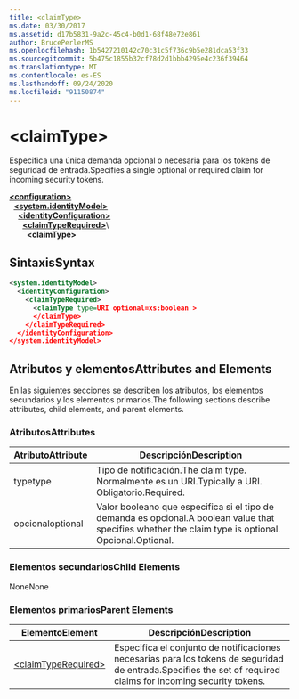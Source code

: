 ```yaml
---
title: <claimType>
ms.date: 03/30/2017
ms.assetid: d17b5831-9a2c-45c4-b0d1-68f48e72e861
author: BrucePerlerMS
ms.openlocfilehash: 1b5427210142c70c31c5f736c9b5e281dca53f33
ms.sourcegitcommit: 5b475c1855b32cf78d2d1bbb4295e4c236f39464
ms.translationtype: MT
ms.contentlocale: es-ES
ms.lasthandoff: 09/24/2020
ms.locfileid: "91150874"
---
```

# \<claimType>

<span data-ttu-id="be198-101">Especifica una única demanda opcional o necesaria para los tokens de seguridad de entrada.</span><span class="sxs-lookup"><span data-stu-id="be198-101">Specifies a single optional or required claim for incoming security tokens.</span></span>  
  
[**\<configuration>**](../configuration-element.md)\
&nbsp;&nbsp;[**\<system.identityModel>**](system-identitymodel.md)\
&nbsp;&nbsp;&nbsp;&nbsp;[**\<identityConfiguration>**](identityconfiguration.md)\
&nbsp;&nbsp;&nbsp;&nbsp;&nbsp;&nbsp;[**\<claimTypeRequired>**](claimtyperequired.md)\  
&nbsp;&nbsp;&nbsp;&nbsp;&nbsp;&nbsp;&nbsp;&nbsp;**\<claimType>**  
  
## <a name="syntax"></a><span data-ttu-id="be198-102">Sintaxis</span><span class="sxs-lookup"><span data-stu-id="be198-102">Syntax</span></span>  
  
```xml  
<system.identityModel>  
  <identityConfiguration>  
    <claimTypeRequired>  
      <claimType type=URI optional=xs:boolean >  
      </claimType>  
    </claimTypeRequired>  
  </identityConfiguration>  
</system.identityModel>  
```  
  
## <a name="attributes-and-elements"></a><span data-ttu-id="be198-103">Atributos y elementos</span><span class="sxs-lookup"><span data-stu-id="be198-103">Attributes and Elements</span></span>  

 <span data-ttu-id="be198-104">En las siguientes secciones se describen los atributos, los elementos secundarios y los elementos primarios.</span><span class="sxs-lookup"><span data-stu-id="be198-104">The following sections describe attributes, child elements, and parent elements.</span></span>  
  
### <a name="attributes"></a><span data-ttu-id="be198-105">Atributos</span><span class="sxs-lookup"><span data-stu-id="be198-105">Attributes</span></span>  
  
|<span data-ttu-id="be198-106">Atributo</span><span class="sxs-lookup"><span data-stu-id="be198-106">Attribute</span></span>|<span data-ttu-id="be198-107">Descripción</span><span class="sxs-lookup"><span data-stu-id="be198-107">Description</span></span>|  
|---------------|-----------------|  
|<span data-ttu-id="be198-108">type</span><span class="sxs-lookup"><span data-stu-id="be198-108">type</span></span>|<span data-ttu-id="be198-109">Tipo de notificación.</span><span class="sxs-lookup"><span data-stu-id="be198-109">The claim type.</span></span> <span data-ttu-id="be198-110">Normalmente es un URI.</span><span class="sxs-lookup"><span data-stu-id="be198-110">Typically a URI.</span></span> <span data-ttu-id="be198-111">Obligatorio.</span><span class="sxs-lookup"><span data-stu-id="be198-111">Required.</span></span>|  
|<span data-ttu-id="be198-112">opcional</span><span class="sxs-lookup"><span data-stu-id="be198-112">optional</span></span>|<span data-ttu-id="be198-113">Valor booleano que especifica si el tipo de demanda es opcional.</span><span class="sxs-lookup"><span data-stu-id="be198-113">A boolean value that specifies whether the claim type is optional.</span></span> <span data-ttu-id="be198-114">Opcional.</span><span class="sxs-lookup"><span data-stu-id="be198-114">Optional.</span></span>|  
  
### <a name="child-elements"></a><span data-ttu-id="be198-115">Elementos secundarios</span><span class="sxs-lookup"><span data-stu-id="be198-115">Child Elements</span></span>  

 <span data-ttu-id="be198-116">None</span><span class="sxs-lookup"><span data-stu-id="be198-116">None</span></span>  
  
### <a name="parent-elements"></a><span data-ttu-id="be198-117">Elementos primarios</span><span class="sxs-lookup"><span data-stu-id="be198-117">Parent Elements</span></span>  
  
|<span data-ttu-id="be198-118">Elemento</span><span class="sxs-lookup"><span data-stu-id="be198-118">Element</span></span>|<span data-ttu-id="be198-119">Descripción</span><span class="sxs-lookup"><span data-stu-id="be198-119">Description</span></span>|  
|-------------|-----------------|  
|[\<claimTypeRequired>](claimtyperequired.md)|<span data-ttu-id="be198-120">Especifica el conjunto de notificaciones necesarias para los tokens de seguridad de entrada.</span><span class="sxs-lookup"><span data-stu-id="be198-120">Specifies the set of required claims for incoming security tokens.</span></span>|
